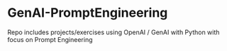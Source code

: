 # GenAI-PromptEngineering
Repo includes projects/exercises using OpenAI / GenAI with Python with focus on Prompt Engineering

